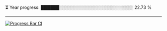 
⏳ Year progress: ██████░░░░░░░░░░░░░░░░░░░░░░░░ 22.73 %

---

[![Progress Bar CI](https://github.com/thatoranzhevyy/thatoranzhevyy/actions/workflows/node.js.yml/badge.svg)](https://github.com/thatoranzhevyy/thatoranzhevyy/actions/workflows/node.js.yml)

